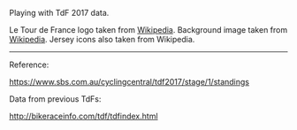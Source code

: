 
Playing with TdF 2017 data.

Le Tour de France logo taken from [Wikipedia](https://en.wikipedia.org/wiki/File:Tour_de_France_logo.svg).
Background image taken from [Wikipedia](https://commons.wikimedia.org/wiki/File:Col_du_Galibier_3.jpg).
Jersey icons also taken from Wikipedia.

---

Reference:

https://www.sbs.com.au/cyclingcentral/tdf2017/stage/1/standings

Data from previous TdFs:

http://bikeraceinfo.com/tdf/tdfindex.html
